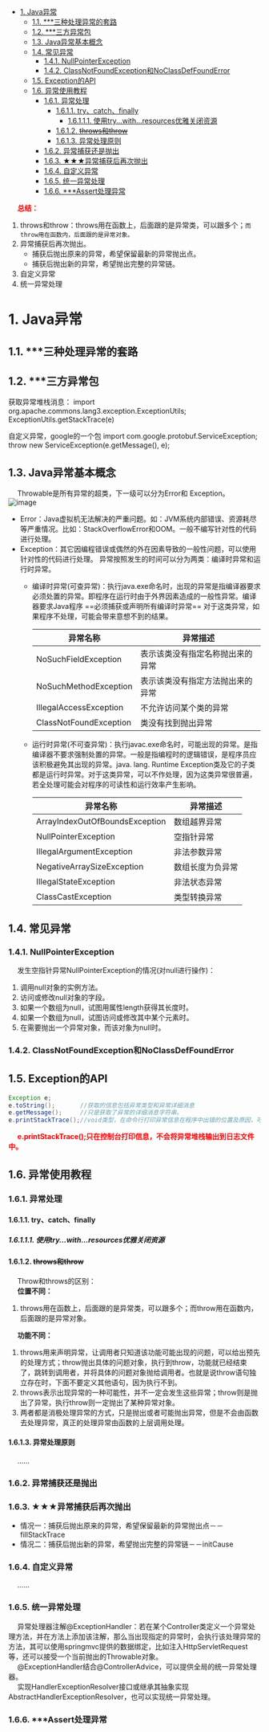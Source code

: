 

<!-- TOC -->

- [1. Java异常](#1-java异常)
    - [1.1. ***三种处理异常的套路](#11-三种处理异常的套路)
    - [1.2. ***三方异常包](#12-三方异常包)
    - [1.3. Java异常基本概念](#13-java异常基本概念)
    - [1.4. 常见异常](#14-常见异常)
        - [1.4.1. NullPointerException](#141-nullpointerexception)
        - [1.4.2. ClassNotFoundException和NoClassDefFoundError](#142-classnotfoundexception和noclassdeffounderror)
    - [1.5. Exception的API](#15-exception的api)
    - [1.6. 异常使用教程](#16-异常使用教程)
        - [1.6.1. 异常处理](#161-异常处理)
            - [1.6.1.1. try、catch、finally](#1611-trycatchfinally)
                - [1.6.1.1.1. 使用try...with...resources优雅关闭资源](#16111-使用trywithresources优雅关闭资源)
            - [1.6.1.2. ~~throws和throw~~](#1612-throws和throw)
            - [1.6.1.3. 异常处理原则](#1613-异常处理原则)
        - [1.6.2. 异常捕获还是抛出](#162-异常捕获还是抛出)
        - [1.6.3. ★★★异常捕获后再次抛出](#163-★★★异常捕获后再次抛出)
        - [1.6.4. 自定义异常](#164-自定义异常)
        - [1.6.5. 统一异常处理](#165-统一异常处理)
        - [1.6.6. ***Assert处理异常](#166-assert处理异常)

<!-- /TOC -->

&emsp; **<font color = "red">总结：</font>**  
1. throws和throw：throws用在函数上，后面跟的是异常类，可以跟多个；`而throw用在函数内，后面跟的是异常对象。`  
2. 异常捕获后再次抛出。
    * 捕获后抛出原来的异常，希望保留最新的异常抛出点。
    * 捕获后抛出新的异常，希望抛出完整的异常链。  
3. 自定义异常
4. 统一异常处理


# 1. Java异常  
<!-- 
Assert处理异常
统一异常处理介绍及实战
https://www.jianshu.com/p/3f3d9e8d1efa
java断言assert初步使用：断言开启、断言使用
https://www.cnblogs.com/qiumingcheng/p/9506201.html
异常处理、请求失败处理
https://www.hangge.com/blog/cache/detail_2519.html
-->

## 1.1. ***三种处理异常的套路
<!--

 国外大佬给出的三种处理异常的套路！ 
 https://mp.weixin.qq.com/s/fQA43DRWXFiGx2SsKcovfQ

-->

## 1.2. ***三方异常包
获取异常堆栈消息：
import org.apache.commons.lang3.exception.ExceptionUtils;
ExceptionUtils.getStackTrace(e)


自定义异常，google的一个包
import com.google.protobuf.ServiceException;
throw new ServiceException(e.getMessage(), e);


## 1.3. Java异常基本概念  
&emsp; Throwable是所有异常的超类，下一级可以分为Error和 Exception。  
![image](http://182.92.69.8:8081/img/java/exception/exception-1.png)  
* Error：Java虚拟机无法解决的严重问题。如：JVM系统内部错误、资源耗尽等严重情况。比如：StackOverflowError和OOM。一般不编写针对性的代码进行处理。
* Exception：其它因编程错误或偶然的外在因素导致的一般性问题，可以使用针对性的代码进行处理。
异常按照发生的时间可以分为两类：编译时异常和运行时异常。  
    * 编译时异常(可查异常)：执行java.exe命名时，出现的异常是指编译器要求必须处置的异常。即程序在运行时由于外界因素造成的一般性异常。编译器要求Java程序  ==必须捕获或声明所有编译时异常== 对于这类异常，如果程序不处理，可能会带来意想不到的结果。  

        |异常名称|异常描述|
        |---|---|
        |NoSuchFieldException	|表示该类没有指定名称抛出来的异常|
        |NoSuchMethodException	|表示该类没有指定方法抛出来的异常|
        |IllegalAccessException	|不允许访问某个类的异常|
        |ClassNotFoundException	|类没有找到抛出异常|

    * 运行时异常(不可查异常)：执行javac.exe命名时，可能出现的异常。是指编译器不要求强制处置的异常。一般是指编程时的逻辑错误，是程序员应该积极避免其出现的异常。java. lang. Runtime Exception类及它的子类都是运行时异常。对于这类异常，可以不作处理，因为这类异常很普遍，若全处理可能会对程序的可读性和运行效率产生影响。  

        |异常名称|异常描述|
        |---|---|
        |ArrayIndexOutOfBoundsException	|数组越界异常|
        |NullPointerException	|空指针异常|
        |IllegalArgumentException	|非法参数异常|
        |NegativeArraySizeException	|数组长度为负异常|
        |IllegalStateException	|非法状态异常|
        |ClassCastException	|类型转换异常|

## 1.4. 常见异常  
### 1.4.1. NullPointerException  
&emsp; 发生空指针异常NullPointerException的情况(对null进行操作)：  
1. 调用null对象的实例方法。  
2. 访问或修改null对象的字段。  
3. 如果一个数组为null，试图用属性length获得其长度时。  
4. 如果一个数组为null，试图访问或修改其中某个元素时。  
5. 在需要抛出一个异常对象，而该对象为null时。  

### 1.4.2. ClassNotFoundException和NoClassDefFoundError  
<!-- 

ClassNotFoundException和NoClassDefFoundError
NoClassDefFoundError异常
https://blog.csdn.net/wdw131409/article/details/78316919
https://blog.csdn.net/qq_33543634/article/details/81128096
一道非常经典的面试题，NoClassDefFoundError 和 ClassNotFoundException 有什么区别？
https://mp.weixin.qq.com/s/VreiPFOeDuQvJJD4eeCWBw
基础考察：ClassNotFoundException 和 NoClassDefFoundError 有什么区别
https://mp.weixin.qq.com/s/Fo4l1JfDc5eS95ckaxJ-dA
 
java.lang.NoClassDefFoundError
https://blog.csdn.net/qq_33543634/article/d
etails/81128096
https://blog.csdn.net/Cheng120636/article/details/80546160
https://blog.csdn.net/qq_27576335/article/details/77102385
https://www.jianshu.com/p/ee3efc3a9e61?utm_source=oschina-app
https://www.cnblogs.com/xyhz0310/p/6803950.html
-->



## 1.5. Exception的API  

```java
Exception e; 
e.toString();       //获取的信息包括异常类型和异常详细消息
e.getMessage();     //只是获取了异常的详细消息字符串。
e.printStackTrace();//void类型，在命令行打印异常信息在程序中出错的位置及原因，可以输出整个调用流程。便于调试用。
```
&emsp; **<font color = "red">e.printStackTrace();只在控制台打印信息，不会将异常堆栈输出到日志文件中。</font>**  

## 1.6. 异常使用教程  
### 1.6.1. 异常处理  
#### 1.6.1.1. try、catch、finally  

##### 1.6.1.1.1. 使用try...with...resources优雅关闭资源  


#### 1.6.1.2. ~~throws和throw~~  
&emsp; Throw和throws的区别：  
&emsp; **位置不同：**  
1. throws用在函数上，后面跟的是异常类，可以跟多个；而throw用在函数内，后面跟的是异常对象。  

&emsp; **功能不同：**  
1. throws用来声明异常，让调用者只知道该功能可能出现的问题，可以给出预先的处理方式；throw抛出具体的问题对象，执行到throw，功能就已经结束了，跳转到调用者，并将具体的问题对象抛给调用者。也就是说throw语句独立存在时，下面不要定义其他语句，因为执行不到。  
2. throws表示出现异常的一种可能性，并不一定会发生这些异常；throw则是抛出了异常，执行throw则一定抛出了某种异常对象。  
3. 两者都是消极处理异常的方式，只是抛出或者可能抛出异常，但是不会由函数去处理异常，真正的处理异常由函数的上层调用处理。  

#### 1.6.1.3. 异常处理原则  
&emsp; ......


### 1.6.2. 异常捕获还是抛出
<!-- 
Java异常中，抛出异常和捕获异常的区别有哪些呀？实际工作中是抛出好还是捕获好呢？
http://www.shouhuola.com/q-34247.html
-->


### 1.6.3. ★★★异常捕获后再次抛出
<!-- 
https://www.cnblogs.com/yangyunnb/p/6058411.html
-->

* 情况一：捕获后抛出原来的异常，希望保留最新的异常抛出点－－fillStackTrace  
* 情况二：捕获后抛出新的异常，希望抛出完整的异常链－－initCause  


### 1.6.4. 自定义异常 
&emsp; ......

### 1.6.5. 统一异常处理  
<!-- 

SpringBoot优雅的全局异常处理 
https://mp.weixin.qq.com/s/r_HjHi92owNwh5VULiaKcQ
-->

&emsp; 异常处理器注解@ExceptionHandler：若在某个Controller类定义一个异常处理方法，并在方法上添加该注解，那么当出现指定的异常时，会执行该处理异常的方法，其可以使用springmvc提供的数据绑定，比如注入HttpServletRequest等，还可以接受一个当前抛出的Throwable对象。  
&emsp; @ExceptionHandler结合@ControllerAdvice，可以提供全局的统一异常处理器。  
&emsp; 实现HandlerExceptionResolver接口或继承其抽象实现AbstractHandlerExceptionResolver，也可以实现统一异常处理。  

### 1.6.6. ***Assert处理异常  
<!-- 

https://mp.weixin.qq.com/s/nQtkqN9IwZek6LX1Bvgf6A
-->


